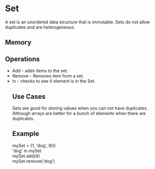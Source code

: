 <h1> Set </h1>
<p1>A set is an unordered data structure that is immutable. Sets do not allow duplicates and are heterogeneous. </p1>
<h2> Memory </h2>
<h2>Operations</h2>
<UL>
<LI>  Add - adds items to the set.
<LI> Remove - Removes item from a set.
<LI> in - checks to see if element is in the Set.
<h2>Use Cases </h2>
Sets are good for storing values when you can not have duplicates. Although arrays are better for a bunch of elements when there are duplicates.
<h2>Example</h2>
mySet = {1, 'dog', 60}</br>
'dog' in mySet</br>
mySet.add(4)</br>
mySet.remove('dog')</br>
